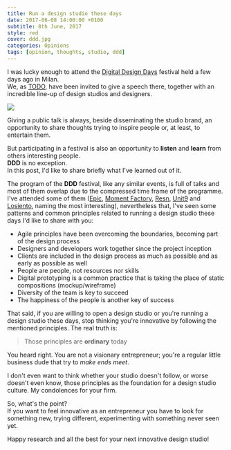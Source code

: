 ```yaml
---
title: Run a design studio these days
date: 2017-06-08 14:00:00 +0100
subtitle: 8th June, 2017
style: red
cover: ddd.jpg
categories: Opinions
tags: [opinion, thoughts, studio, ddd]
---
```


I was lucky enough to attend the [Digital Design Days](http://www.ddd.it/) festival held a few days ago in Milan.  
We, as [TODO](https://todo.to.it/), have been invited to give a speech there, together with an incredible line-up of design studios and designers.

![](../assets/posts/run-a-design-studio/ddd.jpg)

Giving a public talk is always, beside disseminating the studio brand, an opportunity to share thoughts trying to inspire people or, at least, to entertain them.

But participating in a festival is also an opportunity to **listen** and **learn** from others interesting people.  
**DDD** is no exception.  
In this post, I'd like to share briefly what I've learned out of it.

The program of the **DDD** festival, like any similar events, is full of talks and most of them overlap due to the compressed time frame of the programme.  
I've attended some of them ([Epic](https://www.epic.net/), [Moment Factory](https://momentfactory.com), [Resn](http://resn.co.nz/), [Unit9](https://www.unit9.com/) and [Losiento](http://www.losiento.net/), naming the most interesting), nevertheless that, I've seen some patterns and common principles related to running a design studio these days I'd like to share with you:

- Agile principles have been overcoming the boundaries, becoming part of the design process
- Designers and developers work together since the project inception
- Clients are included in the design process as much as possible and as early as possible as well
- People are people, not resources nor skills
- Digital prototyping is a common practice that is taking the place of static compositions (mockup/wireframe)
- Diversity of the team is key to succeed
- The happiness of the people is another key of success


That said, if you are willing to open a design studio or you're running a design studio these days, stop thinking you're innovative by following the mentioned principles. The real truth is:

> Those principles are **ordinary** today

You heard right. You are not a visionary entrepreneur; you're a regular little business dude that try to *make ends meet*.

I don't even want to think whether your studio doesn't follow, or worse doesn't even know, those principles as the foundation for a design studio culture. My condolences for your firm.

So, what's the point?  
If you want to feel innovative as an entrepreneur you have to look for something new, trying different, experimenting with something never seen yet.

Happy research and all the best for your next innovative design studio!
